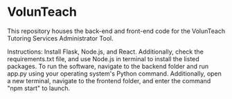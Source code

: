 # VolunTeach
This repository houses the back-end and front-end code for the VolunTeach Tutoring Services Administrator Tool.

Instructions: Install Flask, Node.js, and React. Additionally, check the requirements.txt file, and use Node.js in terminal to install the listed packages. To run the software, navigate to the backend folder and run app.py using your operating system's Python command. Additionally, open a new terminal, navigate to the frontend folder, and enter the command "npm start" to launch. 
